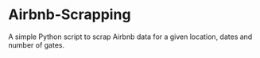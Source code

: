 # Airbnb-Scrapping
A simple Python script to scrap Airbnb data for a given location, dates and number of gates.
